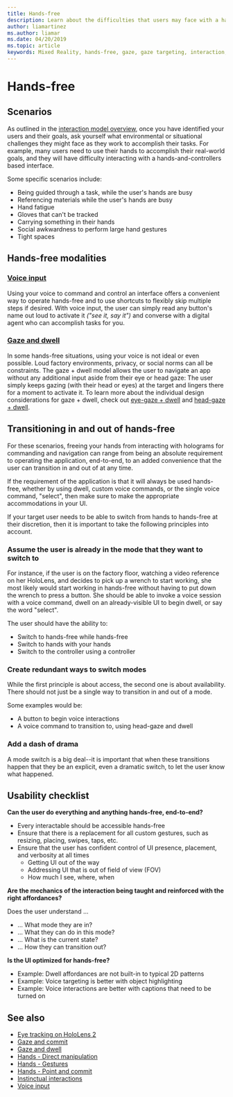 ```yaml
---
title: Hands-free
description: Learn about the difficulties that users may face with a hands-and-controllers interface, and about various hands-free alternatives.
author: liamartinez
ms.author: liamar
ms.date: 04/20/2019
ms.topic: article
keywords: Mixed Reality, hands-free, gaze, gaze targeting, interaction, design
---
```



# Hands-free

## Scenarios

As outlined in the [interaction model overview](interaction-fundamentals.md), once you have identified your users and their goals, ask yourself what environmental or situational challenges they might face as they work to accomplish their tasks. 
For example, many users need to use their hands to accomplish their real-world goals, and they will have difficulty interacting with a hands-and-controllers based interface. 

Some specific scenarios include: 
* Being guided through a task, while the user's hands are busy
* Referencing materials while the user's hands are busy
* Hand fatigue
* Gloves that can't be tracked
* Carrying something in their hands
* Social awkwardness to perform large hand gestures
* Tight spaces


## Hands-free modalities

### [Voice input](voice-input.md)

Using your voice to command and control an interface offers a convenient way to operate hands-free and to use shortcuts to flexibly skip multiple steps if desired. 
With voice input, the user can simply read any button's name out loud to activate it _("see it, say it")_ and converse with a digital agent who can accomplish tasks for you.


### [Gaze and dwell](gaze-and-dwell.md)

In some hands-free situations, using your voice is not ideal or even possible. 
Loud factory environments, privacy, or social norms can all be constraints. 
The gaze + dwell model allows the user to navigate an app without any additional input aside from their eye or head gaze: 
The user simply keeps gazing (with their head or eyes) at the target and lingers there for a moment to activate it. 
To learn more about the individual design considerations for gaze + dwell, check out [eye-gaze + dwell](gaze-and-dwell-eyes.md) and [head-gaze + dwell](gaze-and-dwell-head.md).


## Transitioning in and out of hands-free

For these scenarios, freeing your hands from interacting with holograms for commanding and navigation can range from being an absolute requirement to operating the application, end-to-end, to an added convenience that the user can transition in and out of at any time. 

If the requirement of the application is that it will always be used hands-free, whether by using dwell, custom voice commands, or the single voice command, "select", then make sure to make the appropriate accommodations in your UI. 

If your target user needs to be able to switch from hands to hands-free at their discretion, then it is important to take the following principles into account.

### Assume the user is already in the mode that they want to switch to
For instance, if the user is on the factory floor, watching a video reference on her HoloLens, and decides to pick up a wrench to start working, she most likely would start working in hands-free without having to put down the wrench to press a button. She should be able to invoke a voice session with a voice command, dwell on an already-visible UI to begin dwell, or say the word "select".

The user should have the ability to: 
* Switch to hands-free while hands-free
* Switch to hands with your hands
* Switch to the controller using a controller 

### Create redundant ways to switch modes
While the first principle is about access, the second one is about availability. There should not just be a single way to transition in and out of a mode. 

Some examples would be: 
* A button to begin voice interactions
* A voice command to transition to, using head-gaze and dwell

### Add a dash of drama
A mode switch is a big deal--it is important that when these transitions happen that they be an explicit, even a dramatic switch, to let the user know what happened. 


## Usability checklist

**Can the user do everything and anything hands-free, end-to-end?**
* Every interactable should be accessible hands-free
* Ensure that there is a replacement for all custom gestures, such as resizing, placing, swipes, taps, etc.
* Ensure that the user has confident control of UI presence, placement, and verbosity at all times
	* Getting UI out of the way
	* Addressing UI that is out of field of view (FOV)
	* How much I see, where, when

**Are the mechanics of the interaction being taught and reinforced with the right affordances?**

Does the user understand ...
* ... What mode they are in?
* ... What they can do in this mode?
* ... What is the current state?
* ... How they can transition out?
	
**Is the UI optimized for hands-free?**   

* Example: Dwell affordances are not built-in to typical 2D patterns
* Example: Voice targeting is better with object highlighting
* Example: Voice interactions are better with captions that need to be turned on


## See also
* [Eye tracking on HoloLens 2](eye-tracking.md)
* [Gaze and commit](gaze-and-commit.md)
* [Gaze and dwell](gaze-and-dwell.md)
* [Hands - Direct manipulation](direct-manipulation.md)
* [Hands - Gestures](gaze-and-commit.md#composite-gestures)
* [Hands - Point and commit](point-and-commit.md)
* [Instinctual interactions](interaction-fundamentals.md)
* [Voice input](voice-input.md)
